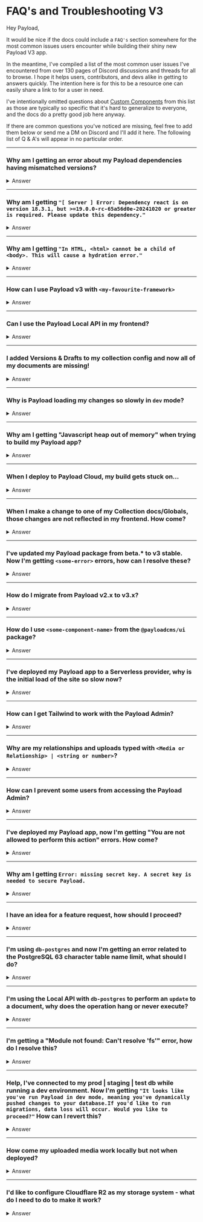 # FAQ's and Troubleshooting V3

Hey Payload,

It would be nice if the docs could include a `FAQ's` section somewhere for the most common issues users encounter while building their shiny new Payload V3 app. 

In the meantime, I've compiled a list of the most common user issues I've encountered from over 130 pages of Discord discussions and threads for all to browse. I hope it helps users, contributors, and devs alike in getting to answers quickly. The intention here is for this to be a resource one can easily share a link to for a user in need.

I've intentionally omitted questions about [Custom Components](https://payloadcms.com/docs/admin/components) from this list as those are typically so specific that it's hard to generalize to everyone, and the docs do a pretty good job here anyway.

If there are common questions you've noticed are missing, feel free to add them below or send me a DM on Discord and I'll add it here. The following list of Q & A's will appear in no particular order.

---

### Why am I getting an error about my Payload dependencies having mismatched versions?
<details>
<summary>Answer</summary>

This error indicates that some or all of your Payload packages aren't on the same version. To fix this, ensure all of your packages match your Payload version in `package.json`, delete `node_modules` along with your `package-lock.json` (or `pnpm-lock.yaml`, or `yarn.lock`), and reinstall your dependencies.
</details>

---

### Why am I getting `"[ Server ] Error: Dependency react is on version 18.3.1, but >=19.0.0-rc-65a56d0e-20241020 or greater is required. Please update this dependency."`
<details>
<summary>Answer</summary>

This error indicates that you have an incompatible `react` and/or `react-dom` version installed. Payload V3 requires React and React-dom to be on version 19, as well as Nextjs on version 15 or greater. See recommended versions to pin to your `package.json` [here](https://github.com/payloadcms/payload/blob/main/templates/website/package.json#L47-L48).
</details>

---

### Why am I getting `"In HTML, <html> cannot be a child of <body>. This will cause a hydration error."`
<details>
<summary>Answer</summary>

The most common cause of this issue is because you have a root `layout.tsx` that wraps around your `(payload)` folder. There already exists a `layout.tsx` inside the (payload) folder. This causes Payload to inherit a layout where there are `html` and `body` tags nested within eachother which is an invalid `html` structure. To fix this, ensure you don't have a root layout wrapping the `(payload)` folder. Have a look at how the [website template](https://github.com/payloadcms/payload/tree/main/templates/website/src/app) handles this.
</details>

---

### How can I use Payload v3 with `<my-favourite-framework>`
<details>
<summary>Answer</summary>

If you're using `NextJS` v15 then Payload can install directly into your application. For all other frameworks, you can run Payload in headless mode, you can have two projects - one for your application, and one for Payload to run in.
</details>

---

### Can I use the Payload Local API in my frontend?
<details>
<summary>Answer</summary>

It depends. If you're running Payload inside your NextJS application, then you can use the Local API anywhere as long as it remains on the server. If you're using Payload outside of NextJS, then please [refer to the docs here](https://payloadcms.com/docs/local-api/outside-nextjs).
</details>

---

### I added Versions & Drafts to my collection config and now all of my documents are missing!
<details>
<summary>Answer</summary>

This happens because when you enable versions, they are stored differently in the database from ordinary collections. Your documents need to be populated into the `_your-collection_versions` table to work properly. See [a helpful response from Dan about this here](https://payloadcms.com/community-help/discord/i-dont-see-my-previous-collections-after-adding-in-versions).
</details>

---

### Why is Payload loading my changes so slowly in `dev` mode?
<details>
<summary>Answer</summary>

There are many possible reasons for this. Payload, itself, is quite heavily optimized and receives updates to improve performance frequently. The most common factor for this is using a remote database while developing. This can add unnecessary overhead as schema changes must be pushed and pulled to somewhere remote. Consider developing with a database located on your local machine.
</details>

---

### Why am I getting "Javascript heap out of memory" when trying to build my Payload app?
<details>
<summary>Answer</summary>

There are many possible reasons for this. This could be the result of poorly optimized application code, uncontained recursive logic, or that the build machine simply does not have enough RAM to build the application. To fix this, ensure your logic and code work as expected. If this is caused by insufficient RAM, consider adding a swapfile or increasing the RAM size of the instance.
</details>

---

### When I deploy to Payload Cloud, my build gets stuck on...
<details>
<summary>Answer</summary>

</details>

---

### When I make a change to one of my Collection docs/Globals, those changes are not reflected in my frontend. How come?
<details>
<summary>Answer</summary>

In order for the frontend to update when changes to documents occur, there needs to be some kind of logic present which revalidates the necessary resource. This is commonly handled via an `afterChange` hook. See how the template handles this [for globals](https://github.com/payloadcms/payload/tree/main/templates/website/src/Header), and [for pages](https://github.com/payloadcms/payload/tree/main/templates/website/src/collections/Pages). [Learn more](https://payloadcms.com/docs/hooks/collections#afterchange) about the `afterChange` hook.
</details>

---

### I've updated my Payload package from beta.* to v3 stable. Now I'm getting `<some-error>` errors, how can I resolve these?
<details>
<summary>Answer</summary>

The most common cause of errors when migrating from v3 beta to v3 stable is by missing instructions for breaking changes. To fix this, you should carefully go through the [release notes](https://github.com/payloadcms/payload/releases) of every release between your beta version and the version you wish to migrate to. You can use [this site](https://payload-releases-filter.vercel.app/) to help check for breaking changes quickly.

Credit to @linobino1 for the excellent breaking changes utility site!
</details>

---

### How do I migrate from Payload v2.x to v3.x?
<details>
<summary>Answer</summary>

See the [comprehensive migration guide here](https://github.com/payloadcms/payload/blob/main/docs/migration-guide/overview.mdx).
</details>

---

### How do I use `<some-component-name>` from the `@payloadcms/ui` package?
<details>
<summary>Answer</summary>

While we wait for comprehensive documentation and guides for the `ui` package, the best resource to learn about components here remains to be the `ui` package itself, as well as the monorepo `next` package where many of these components are consumed and used with best practices.
</details>

---

### I've deployed my Payload app to a Serverless provider, why is the initial load of the site so slow now?
<details>
<summary>Answer</summary>

Serverless platforms suffer from cold-starts. This happens when there are no "warm" instances of your function are running, so they must be spun up and can encounter overhead due to having to start from scratch. This is not a Payload issue, but a trade-off when deploying to serverless and something to consider. Read [this article](https://vercel.com/guides/how-can-i-improve-serverless-function-lambda-cold-start-performance-on-vercel) from Vercel to learn more. Some common patterns here are to use your providers native method of keeping your functions warm, running a cron-job to periodically send requests to your functions to keep them warm, or to use a different deployment target altogether (such as a VPS).
</details>

---

### How can I get Tailwind to work with the Payload Admin?
<details>
<summary>Answer</summary>

To get Tailwind and Shad/cn working with the Payload Admin ui, you can simply install Tailwind and include the layers in the `custom.css` file located in the `(payload)` folder. However, make sure not to include the `@layer base;` directive as the preflight styles from this will interfere with the `payload-default` styles that are used to style the admin app.
</details>

---

### Why are my relationships and uploads typed with `<Media or Relationship> | <string or number>`?
<details>
<summary>Answer</summary>

This happens because any given collection config may specify deeply nested relationships. Payload has no way to know, in advance, at what depth to fetch those relationships. As a result, to optimize requests, some docs may return relationships that contain only id's. A common fix for this is to use the `depth` property of the API you are using. See [here for Local API](https://payloadcms.com/docs/queries/depth#local-api), here [for REST API](https://payloadcms.com/docs/queries/depth#rest-api). Learn more about depth [here](https://payloadcms.com/docs/queries/depth).
</details>

---

### How can I prevent some users from accessing the Payload Admin?
<details>
<summary>Answer</summary>

You may use the `admin` access control function of your auth-enabled collection. See [here for more details](https://payloadcms.com/docs/access-control/collections#admin).
</details>

---

### I've deployed my Payload app, now I'm getting "You are not allowed to perform this action" errors. How come?
<details>
<summary>Answer</summary>

This can happen for numerous reasons. The two most common ones are:
- You have not configured CORS for your domain correctly. [Learn more](https://payloadcms.com/docs/configuration/overview#cross-origin-resource-sharing-cors).
- Your application is running on a different PORT than expected, commonly when other applications are running on the same port (3000 by default).
</details>

---

### Why am I getting `Error: missing secret key. A secret key is needed to secure Payload.`
<details>
<summary>Answer</summary>

A secret key is required to secure Payload properly. In order to add one, you must add a `PAYLOAD_SECRET` environment variable to your `.env` file. See more about this [in the docs](https://payloadcms.com/docs/production/deployment#the-secret-key).
</details>

---

### I have an idea for a feature request, how should I proceed?
<details>
<summary>Answer</summary>

The best way to make sure your feature request gets looked at is to create a Github discussion with the "Feature Request" flag on it. These get checked regularly, and allows your request to get feedback from devs and the broader community. See [discussions here](https://github.com/payloadcms/payload/discussions).
</details>

---

### I'm using `db-postgres` and now I'm getting an error related to the PostgreSQL 63 character table name limit, what should I do?
<details>
<summary>Answer</summary>

Unfortunately this is an optimization limitation enforced by PostgreSQL. Many fields can commonly be found deeply nested and, as a result, will sometimes have long table names in the database. These fields expose the `dbName` property which allow you to specify your own table name for them to use. A full list of fields that expose the `dbName` property are:

- [Arrays](https://payloadcms.com/docs/fields/array)
- [Blocks](https://payloadcms.com/docs/fields/blocks#block-configs)
- [Select](https://payloadcms.com/docs/fields/select)
</details>

---

### I'm using the Local API with `db-postgres` to perform an `update` to a document, why does the operation hang or never execute?
<details>
<summary>Answer</summary>

This happens because the Local API may be performing a transaction and, as such, requries a `req` PayloadRequest to be passed in order to execute correctly. [Learn more about transactions](https://payloadcms.com/docs/local-api/overview#transactions). Passing a `req` property is encouraged even if you're not using `db-postgres`.
</details>

---

### I'm getting a "Module not found: Can't resolve 'fs'" error, how do I resolve this?
<details>
<summary>Answer</summary>

While this could be the result of user-code error, two common reasons this happens are:
- You are using `NextJS` and have an `'edge'` runtime variable export somewhere in your code.
- You are using a server-only component inside of a client component.

If the above are not true, then you can try deleting `node_modules` and reinstalling your dependencies.
</details>

---

### Help, I've connected to my prod | staging | test db while running a dev environment. Now I'm getting `"It looks like you've run Payload in dev mode, meaning you've dynamically pushed changes to your database.If you'd like to run migrations, data loss will occur. Would you like to proceed?"` How can I revert this?
<details>
<summary>Answer</summary>

This warning is to prevent people from running `dev` mode (which force pushes schema changes) and migrations against the same database. This can cause issues and is inadvisable. It is also highly inadvisable to run `dev` against your database in production.

To resolve this issue simply connect to your db, using a CLI utility or a GUI such as pgAdmin, and delete rows where `batch` equals -1 in the `payload_migrations` table.
</details>

---

### How come my uploaded media work locally but not when deployed?
<details>
<summary>Answer</summary>

There could be numerous reasons why uploaded media don't work when deployed. Double check that you have configured your application firewall correctly, and that the rules of the provider you've chosen to serve media does not block requests from your application. You can also check that you're allowing the hostname of your image provider in `next.config.js` via the `remotePatterns` property ([see here](https://nextjs.org/docs/app/api-reference/components/image#remotepatterns)).
</details>

---

### I'd like to configure Cloudflare R2 as my storage system - what do I need to do to make it work?
<details>
<summary>Answer</summary>

Since R2 is compatible with the S3 API, all you need is the S3 storage adapter. See [docs for S3 adapter here](https://payloadcms.com/docs/upload/storage-adapters#s3-storage).
</details>

